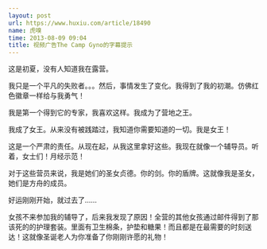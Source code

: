 ```yaml
---
layout: post
url: https://www.huxiu.com/article/18490
name: 虎嗅
time: 2013-08-09 09:04
title: 视频广告The Camp Gyno的字幕提示
---
```

这是初夏，没有人知道我在露营。

我只是一个平凡的失败者。。。然后，事情发生了变化。我得到了我的初潮。仿佛红色徽章一样给与我勇气！

我是第一个得到它的专家，我喜欢这样。我成为了营地之王。

我成了女王。从来没有被践踏过，我知道你需要知道的一切。我是女王！

这是一个严肃的责任。从现在起，从我这里拿好这些。我现在就像一个辅导员。听着，女士们！月经示范！

对于这些营员来说，我是她们的圣女贞德。你的剑。你的盾牌。这就像我是圣女，她们是方舟的成员。

好运刚刚开始，就过去了……

女孩不来参加我的辅导了，后来我发现了原因！全营的其他女孩通过邮件得到了那该死的的护理套装。里面有卫生棉条，护垫和糖果！而且都是在最需要的时刻送达！这就像圣诞老人为你准备了你刚刚许愿的礼物！

